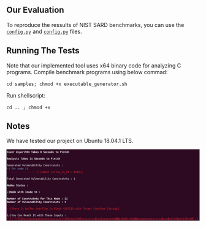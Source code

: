 Our Evaluation
------------
To reproduce the ressults of NIST SARD benchmarks, you can use the [`config.py`](https://github.com/SoftwareSecurityLab/Heap-Overflow-Detection/blob/main/Project_Files/source/config.py) and [`config.py`](https://github.com/SoftwareSecurityLab/Heap-Overflow-Detection/blob/main/Project_Files/source/config.py) files.

Running The Tests
------------
Note that our implemented tool uses x64 binary code for analyzing C programs. Compile benchmark programs using below commad:
```
cd samples; chmod +x executable_generator.sh
```
Run shellscript:
```
cd .. ; chmod +x 
```
Notes
------------
We have tested our project on Ubuntu 18.04.1 LTS.

<div align="center">
  <a href="https://github.com/SoftwareSecurityLab/Heap-Overflow-Detection">
    <img src="CWE122_Heap_Based_Buffer_Overflow__c_CWE193_char_cpy_01_bad.png" alt="CWE122_Heap_Based_Buffer_Overflow__c_CWE193_char_cpy_01_bad" width="1100">
  </a>
</div>
